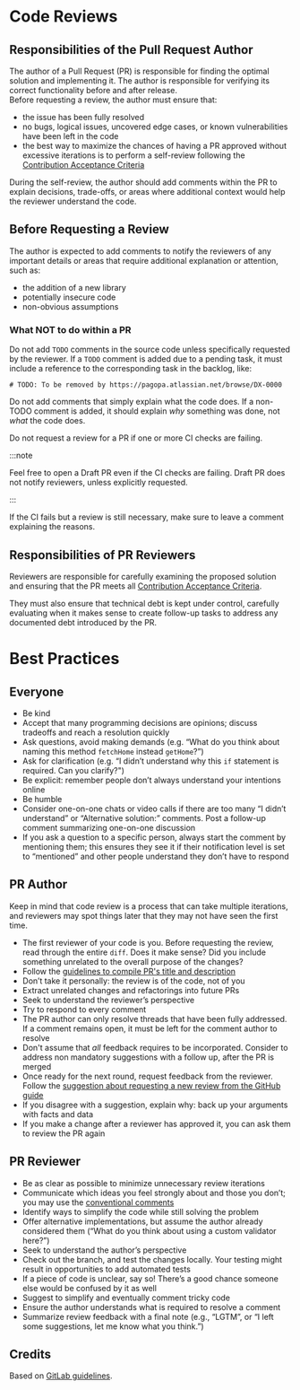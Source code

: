 # Code Reviews

## Responsibilities of the Pull Request Author

The author of a Pull Request (PR) is responsible for finding the optimal
solution and implementing it. The author is responsible for verifying its
correct functionality before and after release.  
Before requesting a review, the author must ensure that:

- the issue has been fully resolved
- no bugs, logical issues, uncovered edge cases, or known vulnerabilities have
  been left in the code
- the best way to maximize the chances of having a PR approved without excessive
  iterations is to perform a self-review following the
  [Contribution Acceptance Criteria](../pull-requests/acceptance-criteria.md)

During the self-review, the author should add comments within the PR to explain
decisions, trade-offs, or areas where additional context would help the reviewer
understand the code.

## Before Requesting a Review

The author is expected to add comments to notify the reviewers of any important
details or areas that require additional explanation or attention, such as:

- the addition of a new library
- potentially insecure code
- non-obvious assumptions

### What NOT to do within a PR

Do not add `TODO` comments in the source code unless specifically requested by
the reviewer. If a `TODO` comment is added due to a pending task, it must
include a reference to the corresponding task in the backlog, like:

```
# TODO: To be removed by https://pagopa.atlassian.net/browse/DX-0000
```

Do not add comments that simply explain what the code does. If a non-TODO
comment is added, it should explain _why_ something was done, not _what_ the
code does.

Do not request a review for a PR if one or more CI checks are failing.

:::note

Feel free to open a Draft PR even if the CI checks are failing. Draft PR does
not notify reviewers, unless explicitly requested.

:::

If the CI fails but a review is still necessary, make sure to leave a comment
explaining the reasons.

## Responsibilities of PR Reviewers

Reviewers are responsible for carefully examining the proposed solution and
ensuring that the PR meets all
[Contribution Acceptance Criteria](../pull-requests/acceptance-criteria.md).

They must also ensure that technical debt is kept under control, carefully
evaluating when it makes sense to create follow-up tasks to address any
documented debt introduced by the PR.

# Best Practices

## Everyone

- Be kind
- Accept that many programming decisions are opinions; discuss tradeoffs and
  reach a resolution quickly
- Ask questions, avoid making demands (e.g. “What do you think about naming this
  method `fetchHome` instead `getHome`?”)
- Ask for clarification (e.g. “I didn’t understand why this `if` statement is
  required. Can you clarify?")
- Be explicit: remember people don’t always understand your intentions online
- Be humble
- Consider one-on-one chats or video calls if there are too many “I didn’t
  understand” or “Alternative solution:” comments. Post a follow-up comment
  summarizing one-on-one discussion
- If you ask a question to a specific person, always start the comment by
  mentioning them; this ensures they see it if their notification level is set
  to “mentioned” and other people understand they don’t have to respond

## PR Author

Keep in mind that code review is a process that can take multiple iterations,
and reviewers may spot things later that they may not have seen the first time.

- The first reviewer of your code is you. Before requesting the review, read
  through the entire `diff`. Does it make sense? Did you include something
  unrelated to the overall purpose of the changes?
- Follow the
  [guidelines to compile PR's title and description](../pull-requests/format.md#format-for-pull-requests)
- Don’t take it personally: the review is of the code, not of you
- Extract unrelated changes and refactorings into future PRs
- Seek to understand the reviewer’s perspective
- Try to respond to every comment
- The PR author can only resolve threads that have been fully addressed. If a
  comment remains open, it must be left for the comment author to resolve
- Don't assume that _all_ feedback requires to be incorporated. Consider to
  address non mandatory suggestions with a follow up, after the PR is merged
- Once ready for the next round, request feedback from the reviewer. Follow the
  [suggestion about requesting a new review from the GitHub guide](https://docs.github.com/en/pull-requests/collaborating-with-pull-requests/proposing-changes-to-your-work-with-pull-requests/requesting-a-pull-request-review#requesting-reviews-from-collaborators-and-organization-members)
- If you disagree with a suggestion, explain why: back up your arguments with
  facts and data
- If you make a change after a reviewer has approved it, you can ask them to
  review the PR again

## PR Reviewer

- Be as clear as possible to minimize unnecessary review iterations
- Communicate which ideas you feel strongly about and those you don’t; you may
  use the [conventional comments](conventional-comments.md)
- Identify ways to simplify the code while still solving the problem
- Offer alternative implementations, but assume the author already considered
  them (“What do you think about using a custom validator here?”)
- Seek to understand the author’s perspective
- Check out the branch, and test the changes locally. Your testing might result
  in opportunities to add automated tests
- If a piece of code is unclear, say so! There’s a good chance someone else
  would be confused by it as well
- Suggest to simplify and eventually comment tricky code
- Ensure the author understands what is required to resolve a comment
- Summarize review feedback with a final note (e.g., “LGTM”, or “I left some
  suggestions, let me know what you think.”)

## Credits

Based on
[GitLab guidelines](https://docs.gitlab.com/development/code_review/#getting-your-merge-request-reviewed-approved-and-merged).
